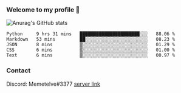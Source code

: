 ### Welcome to my profile 👋

<!--
**Memetelve/Memetelve** is a ✨ _special_ ✨ repository because its `README.md` (this file) appears on your GitHub profile.

Here are some ideas to get you started:

- 🔭 I’m currently working on ...
- 🌱 I’m currently learning ...
- 👯 I’m looking to collaborate on ...
- 🤔 I’m looking for help with ...
- 💬 Ask me about ...
- 📫 How to reach me: ...
- 😄 Pronouns: ...
- ⚡ Fun fact: ...
-->

![Anurag's GitHub stats](https://github-readme-stats.vercel.app/api?username=Memetelve&theme=tokyonight&show_icons=true&count_private=True)

<!--START_SECTION:waka-->
```text
Python     9 hrs 31 mins   ██████████████████████░░░   88.06 % 
Markdown   53 mins         ██░░░░░░░░░░░░░░░░░░░░░░░   08.23 % 
JSON       8 mins          ▒░░░░░░░░░░░░░░░░░░░░░░░░   01.29 % 
CSS        6 mins          ▒░░░░░░░░░░░░░░░░░░░░░░░░   01.00 % 
Text       6 mins          ▒░░░░░░░░░░░░░░░░░░░░░░░░   00.97 % 
```
<!--END_SECTION:waka-->


### Contact

Discord: Memetelve#3377 <a href="https://discord.gg/EnycrkqzfY">server link</a>
